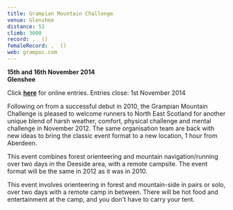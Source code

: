 ```yaml
---
title: Grampian Mountain Challenge
venue: Glenshee
distance: 52
climb: 3000
record: ,  ()
femaleRecord: ,  ()
web: grampoc.com
---
```

**15th and 16th November 2014  
Glenshee**

Click [**here**](https://www.sientries.co.uk/event.php?elid=Y&event_id=1542) for online entries. Entries close: 1st November 2014

Following on from a successful debut in 2010, the Grampian Mountain Challenge is pleased to welcome runners to North East Scotland for another unique blend of harsh weather, comfort, physical challenge and mental challenge in November 2012. The same organisation team are back with new ideas to bring the classic event format to a new location, 1 hour from Aberdeen.

This event combines forest orienteering and mountain navigation/running over two days in the Deeside area, with a remote campsite. The event format will be the same in 2012 as it was in 2010.

This event involves orienteering in forest and mountain-side in pairs or solo, over two days with a remote camp in between. There will be hot food and entertainment at the camp, and you don't have to carry your tent.